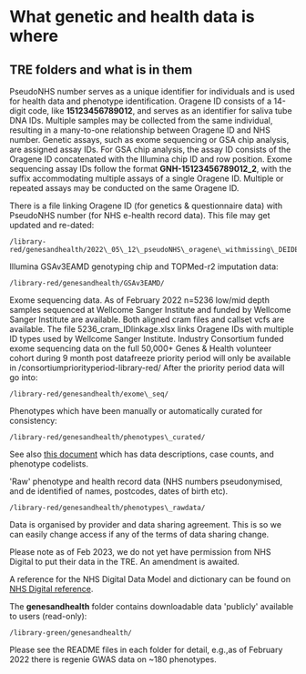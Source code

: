 # What genetic and health data is where

## TRE folders and what is in them

PseudoNHS number serves as a unique identifier for individuals and is used for health data and phenotype identification. Oragene ID consists of a 14-digit code, like **15123456789012**, and serves as an identifier for saliva tube DNA IDs. Multiple samples may be collected from the same individual, resulting in a many-to-one relationship between Oragene ID and NHS number. Genetic assays, such as exome sequencing or GSA chip analysis, are assigned assay IDs. For GSA chip analysis, the assay ID consists of the Oragene ID concatenated with the Illumina chip ID and row position. Exome sequencing assay IDs follow the format **GNH-15123456789012\_2**, with the suffix accommodating multiple assays of a single Oragene ID. Multiple or repeated assays may be conducted on the same Oragene ID.

There is a file linking Oragene ID (for genetics & questionnaire data) with PseudoNHS number (for NHS e-health record data). This file may get updated and re-dated:

```
/library-red/genesandhealth/2022\_05\_12\_pseudoNHS\_oragene\_withmissing\_DEIDENTIFIED.txt
```

Illumina GSAv3EAMD genotyping chip and TOPMed-r2 imputation data:

```
/library-red/genesandhealth/GSAv3EAMD/
```

Exome sequencing data. As of February 2022 n=5236 low/mid depth samples sequenced at Wellcome Sanger Institute and funded by Wellcome Sanger Institute are available. Both aligned cram files and callset vcfs are available. The file 5236\_cram\_IDlinkage.xlsx links Oragene IDs with multiple ID types used by Wellcome Sanger Institute. Industry Consortium funded exome sequencing data on the full 50,000+ Genes & Health volunteer cohort during 9 month post datafreeze priority period will only be available in /consortiumpriorityperiod-library-red/ After the priority period data will go into:

```
/library-red/genesandhealth/exome\_seq/ 
```

Phenotypes which have been manually or automatically curated for consistency:

```
/library-red/genesandhealth/phenotypes\_curated/ 
```

See also [this document](https://docs.google.com/spreadsheets/d/1ipwdF2j_owfr_QbkDYk1rk0TW3KtdfQYVQn-Vf-o38s/edit?usp=sharing) which has data descriptions, case counts, and phenotype codelists.

'Raw' phenotype and health record data (NHS numbers pseudonymised, and de identified of names, postcodes, dates of birth etc).

```
/library-red/genesandhealth/phenotypes\_rawdata/
```

Data is organised by provider and data sharing agreement. This is so we can easily change access if any of the terms of data sharing change.

Please note as of Feb 2023, we do not yet have permission from NHS Digital to put their data in the TRE. An amendment is awaited.

A reference for the NHS Digital Data Model and dictionary can be found on [NHS Digital reference](https://digital.nhs.uk/data-and-information/data-tools-and-services/data-services/hospital-episode-statistics/hospital-episode-statistics-data-dictionary).

The **genesandhealth** folder contains downloadable data 'publicly' available to users (read-only):

```
/library-green/genesandhealth/
```

Please see the README files in each folder for detail, e.g.,as of February 2022 there is regenie GWAS data on \~180 phenotypes.
